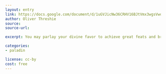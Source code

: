 ```yaml
---
layout: entry
link: https://docs.google.com/document/d/1uGVJicNw36CRHV16BJtVmx3wgsVwo8JGG_VtFL-cvKA/edit
author: Oliver Threshie
source:
source-url:

excerpt: You may parlay your divine favor to achieve great feats and bring your will to bear.

categories:
- paladin

license: cc-by
cost: free
---
```

